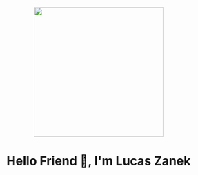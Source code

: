 <div id="header" align="center">
    <img src="https://media.giphy.com/media/v1.Y2lkPTc5MGI3NjExZGE1OGFjYTE0MDY2NDllY2U0MzA0ZTJkMWUzYjQ1NGYyNDQyYWQwNSZjdD1n/xTiTnBELA6Mb1TeeOc/giphy.gif" width="300" />
    <h1 align="center">Hello Friend 👋, I'm Lucas Zanek</h1>
    
